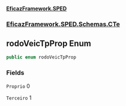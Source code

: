 #### [EficazFramework.SPED](EficazFrameworkSPED.md 'EficazFramework SPED')
### [EficazFramework.SPED.Schemas.CTe](EficazFramework.SPED.Schemas.CTe.md 'EficazFramework.SPED.Schemas.CTe')

## rodoVeicTpProp Enum

```csharp
public enum rodoVeicTpProp
```
### Fields

<a name='EficazFramework.SPED.Schemas.CTe.rodoVeicTpProp.Proprio'></a>

`Proprio` 0

<a name='EficazFramework.SPED.Schemas.CTe.rodoVeicTpProp.Terceiro'></a>

`Terceiro` 1
